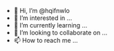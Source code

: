 - 👋 Hi, I’m @hqifnwlo
- 👀 I’m interested in ...
- 🌱 I’m currently learning ...
- 💞️ I’m looking to collaborate on ...
- 📫 How to reach me ...

<!---
hqifnwlo/hqifnwlo is a ✨ special ✨ repository because its `README.md` (this file) appears on your GitHub profile.
You can click the Preview link to take a look at your changes.
--->
